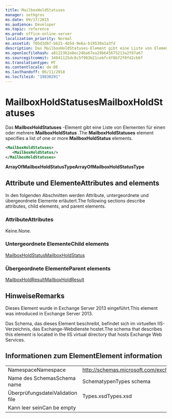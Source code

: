 ```yaml
---
title: MailboxHoldStatuses
manager: sethgros
ms.date: 09/17/2015
ms.audience: Developer
ms.topic: reference
ms.prod: office-online-server
localization_priority: Normal
ms.assetid: f0bd3d6f-bb21-4b5d-9e6a-b19530a1a3fd
description: Das MailboxHoldStatuses-Element gibt eine Liste von Elementen für einen oder mehrere MailboxHoldStatus.
ms.openlocfilehash: a81223b2e8ec24ba67ea29b645675213a2f87a67
ms.sourcegitcommit: 34041125dc8c5f993b21cebfc4f8b72f0fd2cb6f
ms.translationtype: MT
ms.contentlocale: de-DE
ms.lasthandoff: 06/11/2018
ms.locfileid: "19830291"
---
```

# <a name="mailboxholdstatuses"></a><span data-ttu-id="bf1a6-103">MailboxHoldStatuses</span><span class="sxs-lookup"><span data-stu-id="bf1a6-103">MailboxHoldStatuses</span></span>

<span data-ttu-id="bf1a6-104">Das **MailboxHoldStatuses** -Element gibt eine Liste von Elementen für einen oder mehrere **MailboxHoldStatus** .</span><span class="sxs-lookup"><span data-stu-id="bf1a6-104">The **MailboxHoldStatuses** element specifies a list of one or more **MailboxHoldStatus** elements.</span></span> 
  
```XML
<MailboxHoldStatuses>
   <MailboxHoldStatus/>
</MailboxHoldStatuses>
```

<span data-ttu-id="bf1a6-105">**ArrayOfMailboxHoldStatusType**</span><span class="sxs-lookup"><span data-stu-id="bf1a6-105">**ArrayOfMailboxHoldStatusType**</span></span>

## <a name="attributes-and-elements"></a><span data-ttu-id="bf1a6-106">Attribute und Elemente</span><span class="sxs-lookup"><span data-stu-id="bf1a6-106">Attributes and elements</span></span>

<span data-ttu-id="bf1a6-107">In den folgenden Abschnitten werden Attribute, untergeordnete und übergeordnete Elemente erläutert.</span><span class="sxs-lookup"><span data-stu-id="bf1a6-107">The following sections describe attributes, child elements, and parent elements.</span></span>
  
### <a name="attributes"></a><span data-ttu-id="bf1a6-108">Attribute</span><span class="sxs-lookup"><span data-stu-id="bf1a6-108">Attributes</span></span>

<span data-ttu-id="bf1a6-109">Keine.</span><span class="sxs-lookup"><span data-stu-id="bf1a6-109">None.</span></span>
  
### <a name="child-elements"></a><span data-ttu-id="bf1a6-110">Untergeordnete Elemente</span><span class="sxs-lookup"><span data-stu-id="bf1a6-110">Child elements</span></span>

[<span data-ttu-id="bf1a6-111">MailboxHoldStatus</span><span class="sxs-lookup"><span data-stu-id="bf1a6-111">MailboxHoldStatus</span></span>](mailboxholdstatus.md)
  
### <a name="parent-elements"></a><span data-ttu-id="bf1a6-112">Übergeordnete Elemente</span><span class="sxs-lookup"><span data-stu-id="bf1a6-112">Parent elements</span></span>

[<span data-ttu-id="bf1a6-113">MailboxHoldResult</span><span class="sxs-lookup"><span data-stu-id="bf1a6-113">MailboxHoldResult</span></span>](mailboxholdresult.md)
  
## <a name="remarks"></a><span data-ttu-id="bf1a6-114">Hinweise</span><span class="sxs-lookup"><span data-stu-id="bf1a6-114">Remarks</span></span>

<span data-ttu-id="bf1a6-115">Dieses Element wurde in Exchange Server 2013 eingeführt.</span><span class="sxs-lookup"><span data-stu-id="bf1a6-115">This element was introduced in Exchange Server 2013.</span></span>
  
<span data-ttu-id="bf1a6-116">Das Schema, das dieses Element beschreibt, befindet sich im virtuellen IIS-Verzeichnis, das Exchange-Webdienste hostet.</span><span class="sxs-lookup"><span data-stu-id="bf1a6-116">The schema that describes this element is located in the IIS virtual directory that hosts Exchange Web Services.</span></span>
  
## <a name="element-information"></a><span data-ttu-id="bf1a6-117">Informationen zum Element</span><span class="sxs-lookup"><span data-stu-id="bf1a6-117">Element information</span></span>

|||
|:-----|:-----|
|<span data-ttu-id="bf1a6-118">Namespace</span><span class="sxs-lookup"><span data-stu-id="bf1a6-118">Namespace</span></span>  <br/> |http://schemas.microsoft.com/exchange/services/2006/types  <br/> |
|<span data-ttu-id="bf1a6-119">Name des Schemas</span><span class="sxs-lookup"><span data-stu-id="bf1a6-119">Schema name</span></span>  <br/> |<span data-ttu-id="bf1a6-120">Schematypen</span><span class="sxs-lookup"><span data-stu-id="bf1a6-120">Types schema</span></span>  <br/> |
|<span data-ttu-id="bf1a6-121">Überprüfungsdatei</span><span class="sxs-lookup"><span data-stu-id="bf1a6-121">Validation file</span></span>  <br/> |<span data-ttu-id="bf1a6-122">Types.xsd</span><span class="sxs-lookup"><span data-stu-id="bf1a6-122">Types.xsd</span></span>  <br/> |
|<span data-ttu-id="bf1a6-123">Kann leer sein</span><span class="sxs-lookup"><span data-stu-id="bf1a6-123">Can be empty</span></span>  <br/> ||
   


